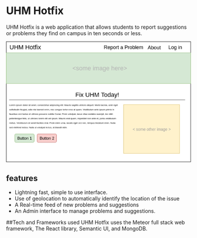 # UHM Hotfix

UHM Hotfix is a web application that allows students to report suggestions or problems they find on campus in ten seconds or less. 

![init-mockup](assets/uhm_hf_home.png)


## features

<ul>
 <li> Lightning fast, simple to use interface.</li>
 <li> Use of geolocation to automatically identify the location of the issue</li>
 <li> A Real-time feed of new  problems and suggestions</li>
 <li> An Admin interface to manage problems and suggestions.
</ul>

##Tech and Frameworks used
UHM Hotfix uses the Meteor full stack web framework, The React library, Semantic UI, and MongoDB.

